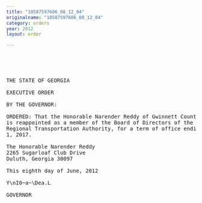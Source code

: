 ```yaml
---
title: "18587597606_08_12_04"
originalname: "18587597606_08_12_04"
category: orders
year: 2012
layout: order

---
```

<pre>
 

  

THE STATE OF GEORGIA

EXECUTIVE ORDER

BY THE GOVERNOR:

ORDERED: That the Honorable Narender Reddy of Gwinnett County, Georgia,
is reappointed as a member of the Board of Directors of the Georgia
Regional Transportation Authority, for a term of office ending June
1, 2017.

The Honorable Narender Reddy
2265 Sugarloaf Club Drive
Duluth, Georgia 30097

This eighth day of June, 2012

Y\nI0~a~\Dea.L

GOVERNOR

</pre>
